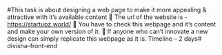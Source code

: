 #This task is about designing a web page to make it more appealing & attractive with it’s available content
 The url of the website is - https://startupz.world/
 You have to check this webpage and it’s content and make your own
version of it.
 If anyone who can’t innovate a new design can simply replicate this
webpage as it is.
Timeline – 2 days# divisha-front-end
